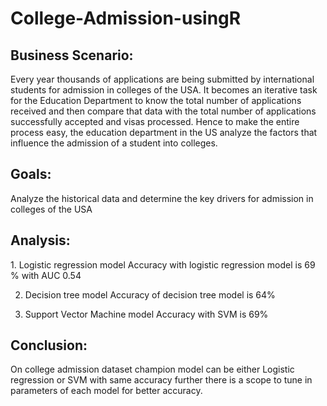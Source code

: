 <h1>College-Admission-usingR</h1>

<h2>Business Scenario:</h2>

Every year thousands of applications are being submitted by international students for admission in colleges of the USA. It becomes an iterative task for the Education Department to know the total number of applications received and then compare that data with the total number of applications successfully accepted and visas processed. Hence to make the entire process easy, the education department in the US analyze the factors that influence the admission of a student into colleges.

<h2>Goals:</h2>
Analyze the historical data and determine the key drivers for admission in colleges of the USA

<h2>Analysis:</h2>
1. Logistic regression model
   Accuracy with logistic regression model is 69 % with AUC 0.54
   
2. Decision tree model
   Accuracy of decision tree model is 64%
   
3. Support Vector Machine model
   Accuracy with SVM is 69%

<h2>Conclusion:</h2>
On college admission dataset champion model can be either Logistic regression or SVM with same accuracy further there is a scope to tune in parameters of each model for better accuracy. 
